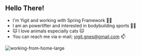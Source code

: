 ## Hello There!

* I'm Yigit and working with Spring Framework :raising_hand_man:
* I am an powerlifter and interested in bodybuilding sports :weight_lifting_man: ​
* :cat: ​I love animals especially cats :cat:
* You can reach me via e-mail; yigit.gnes@gmail.com :mailbox:

![working-from-home-large](https://user-images.githubusercontent.com/84538553/133979122-f79e1cc3-40c6-48e7-b84b-9fa058182311.gif)
